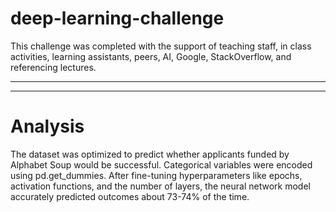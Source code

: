# deep-learning-challenge
This challenge was completed with the support of teaching staff, in class activities, learning assistants, peers, AI, Google, StackOverflow, and referencing lectures. 
___________
****

# Analysis 
The dataset was optimized to predict whether applicants funded by Alphabet Soup would be successful. Categorical variables were encoded using pd.get_dummies. After fine-tuning hyperparameters like epochs, activation functions, and the number of layers, the neural network model accurately predicted outcomes about 73-74% of the time.
